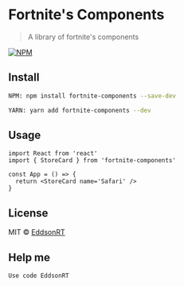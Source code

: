 # Fortnite's Components

> A library of fortnite's components

[![NPM](https://img.shields.io/npm/v/fortnite-components.svg)](https://www.npmjs.com/package/fortnite-components)

## Install

```bash
NPM: npm install fortnite-components --save-dev
```

```bash
YARN: yarn add fortnite-components --dev
```

## Usage

```tsx
import React from 'react'
import { StoreCard } from 'fortnite-components'

const App = () => {
  return <StoreCard name='Safari' />
}
```

## License

MIT © [EddsonRT](https://github.com/EddsonRT)

## Help me

```bash
Use code EddsonRT
```

